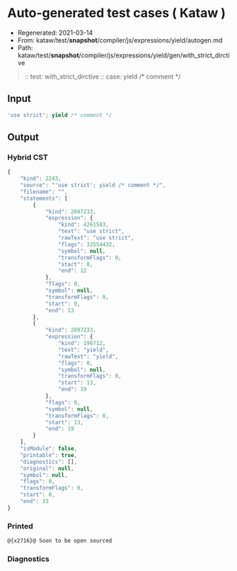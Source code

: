# Auto-generated test cases ( Kataw )
- Regenerated: 2021-03-14
- From: kataw/test/__snapshot__/compiler/js/expressions/yield/autogen.md
- Path: kataw/test/__snapshot__/compiler/js/expressions/yield/gen/with_strict_dirctive
> :: test: with_strict_dirctive
> :: case: yield /* comment */
## Input

`````js
'use strict'; yield /* comment */
`````

## Output

### Hybrid CST

```javascript
{
    "kind": 2243,
    "source": "'use strict'; yield /* comment */",
    "filename": "",
    "statements": [
        {
            "kind": 2097233,
            "expression": {
                "kind": 4261583,
                "text": "use strict",
                "rawText": "use strict",
                "flags": 33554432,
                "symbol": null,
                "transformFlags": 0,
                "start": 0,
                "end": 12
            },
            "flags": 0,
            "symbol": null,
            "transformFlags": 0,
            "start": 0,
            "end": 13
        },
        {
            "kind": 2097233,
            "expression": {
                "kind": 196712,
                "text": "yield",
                "rawText": "yield",
                "flags": 0,
                "symbol": null,
                "transformFlags": 0,
                "start": 13,
                "end": 19
            },
            "flags": 0,
            "symbol": null,
            "transformFlags": 0,
            "start": 13,
            "end": 19
        }
    ],
    "isModule": false,
    "printable": true,
    "diagnostics": [],
    "original": null,
    "symbol": null,
    "flags": 0,
    "transformFlags": 0,
    "start": 0,
    "end": 33
}
```

### Printed

```javascript
@{x2716}@ Soon to be open sourced
```

### Diagnostics

```javascript

```

